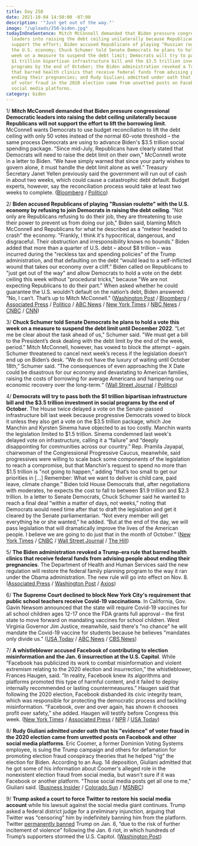 ```yaml
---
title: Day 258
date: 2021-10-04 14:50:00 -07:00
description: '"Just get out of the way."'
image: "/uploads/258-biden.jpg"
todayInOneSentence: Mitch McConnell demanded that Biden pressure congressional Democratic
  leaders into raising the debt ceiling unilaterally because Republicans will not
  support the effort; Biden accused Republicans of playing "Russian roulette" with
  the U.S. economy; Chuck Schumer told Senate Democrats he plans to hold a vote this
  week on a measure to suspend the debt limit; Democrats will try to pass both the
  $1 trillion bipartisan infrastructure bill and the $3.5 trillion investment in social
  programs by the end of October; the Biden administration revoked a Trump-era rule
  that barred health clinics that receive federal funds from advising people about
  ending their pregnancies; and Rudy Giuliani admitted under oath that his "evidence"
  of voter fraud in the 2020 election came from unvetted posts on Facebook and other
  social media platforms.
category: biden
---
```


1/ **Mitch McConnell demanded that Biden pressure congressional Democratic leaders into raising the debt ceiling unilaterally because Republicans will not support the effort to lift the borrowing limit**. McConnell wants Democrats to use budget reconciliation to lift the debt ceiling with only 50 votes instead of the normal 60-vote threshold – the same process Democrats are using to advance Biden's $3.5 trillion social spending package. “Since mid-July, Republicans have clearly stated that Democrats will need to raise the debt limit on their own,” McConnell wrote in a letter to Biden. “We have simply warned that since your party wishes to govern alone, it must handle the debt limit alone as well.” Treasury Secretary Janet Yellen previously said the government will run out of cash in about two weeks, which could cause a catastrophic debt default. Budget experts, however, say the reconciliation process would take at least two weeks to complete. ([Bloomberg](https://www.bloomberg.com/news/articles/2021-10-04/mcconnell-tells-biden-republicans-won-t-cooperate-on-debt-limit?srnd=premium) / [Politico](https://www.politico.com/news/2021/10/04/mcconnell-biden-connection-514901))

2/ **Biden accused Republicans of playing "Russian roulette" with the U.S. economy by refusing to join Democrats in raising the debt ceiling**. "Not only are Republicans refusing to do their job, they are threatening to use their power to prevent us from doing our job," Biden said, blaming Mitch McConnell and Republicans for what he described as a “meteor headed to crash" the economy. "Frankly, I think it's hypocritical, dangerous, and disgraceful. Their obstruction and irresponsibility knows no bounds." Biden added that more than a quarter of U.S. debt – about $8 trillion – was incurred during the "reckless tax and spending policies" of the Trump administration, and that defaulting on the debt “would lead to a self-inflicted wound that takes our economy over a cliff.” Biden called on Republicans to "just get out of the way" and allow Democrats to hold a vote on the debt ceiling this week without "procedural tricks," because "We are not expecting Republicans to do their part." When asked whether he could guarantee the U.S. wouldn’t default on the nation’s debt, Biden answered: “No, I can’t. That’s up to Mitch McConnell.” ([Washington Post](https://www.washingtonpost.com/us-policy/2021/10/04/biden-schumer-debt-ceiling/) / [Bloomberg](https://www.bloomberg.com/news/articles/2021-10-04/biden-warns-economy-at-risk-if-gop-continues-blocking-debt-limit?sref=MIBMEEoj) / [Associated Press](https://apnews.com/article/business-congress-janet-yellen-economy-financial-crisis-9ec6c2615fc3f9d6b6b70b032809d95b) / [Politico](https://www.politico.com/news/2021/10/04/biden-us-debt-limit-514993) / [ABC News](https://abcnews.go.com/Politics/biden-calls-republicans-refusing-raise-debt-ceiling/story?id=80394658) / [New York Times](https://www.nytimes.com/2021/10/04/business/biden-republicans-debt-limit.html) / [NBC News](https://www.nbcnews.com/politics/white-house/white-house-seeks-messaging-reset-spending-bill-n1280681) / [CNBC](https://www.cnbc.com/2021/10/04/biden-pushes-congress-to-raise-debt-limit-this-week-slams-gop.html) / [CNN](https://www.cnn.com/2021/10/04/politics/biden-debt-ceiling-remarks/index.html))

3/ **Chuck Schumer told Senate Democrats he plans to hold a vote this week on a measure to suspend the debt limit until December 2022**. “Let me be clear about the task ahead of us," Schumer said. "We must get a bill to the President’s desk dealing with the debt limit by the end of the week, period.” Mitch McConnell, however, has vowed to block the attempt – again. Schumer threatened to cancel next week’s recess if the legislation doesn’t end up on Biden’s desk. “We do not have the luxury of waiting until October 18th,” Schumer said. “The consequences of even approaching the X Date could be disastrous for our economy and devastating to American families, raising the costs of borrowing for average Americans and hampering our economic recovery over the long-term.“ ([Wall Street Journal](https://www.wsj.com/articles/schumer-urges-action-on-debt-ceiling-by-end-of-week-11633357108?mod=politics_lead_pos1) / [Politico](https://www.politico.com/news/2021/10/04/schumer-debt-limit-vote-515058))

4/ **Democrats will try to pass both the $1 trillion bipartisan infrastructure bill and the $3.5 trillion investment in social programs by the end of October**. The House twice delayed a vote on the Senate-passed infrastructure bill last week because progressive Democrats vowed to block it unless they also get a vote on the $3.5 trillion package, which Joe Manchin and Kyrsten Sinema have objected to as too costly. Manchin wants the legislation limited to $1.5 trillion. Sinema condemned last week's delayed vote on infrastructure, calling it a “failure” and “deeply disappointing for communities across our country.” Rep. Pramila Jayapal, chairwoman of the Congressional Progressive Caucus, meanwhile, said progressives were willing to scale back some components of the legislation to reach a compromise, but that Manchin's request to spend no more than $1.5 trillion is "not going to happen,” adding "that’s too small to get our priorities in \[...\] Remember: What we want to deliver is child care, paid leave, climate change.” Biden told House Democrats that, after negotiations with moderates, he expects the cost to fall to between $1.9 trillion and $2.3 trillion. In a letter to Senate Democrats, Chuck Schumer said he wanted to reach a final deal “within a matter of days, not weeks,” noting that Democrats would need time after that to draft the legislation and get it cleared by the Senate parliamentarian. “Not every member will get everything he or she wanted,” he added. “But at the end of the day, we will pass legislation that will dramatically improve the lives of the American people. I believe we are going to do just that in the month of October.” ([New York Times](https://www.nytimes.com/2021/10/03/us/politics/progressive-democrats-infrastructure-abortion.html) / [CNBC](https://www.cnbc.com/2021/10/04/schumer-aims-to-pass-biden-infrastructure-build-back-better-plans-in-october.html) / [Wall Street Journal](https://www.wsj.com/articles/democrats-weigh-cutting-programs-or-reducing-scope-to-trim-3-5-trillion-bill-11633273309?mod=politics_lead_pos2) / [The Hill](https://thehill.com/homenews/senate/575152-schumer-wants-deal-on-reconciliation-details-within-a-matter-of-days))

5/ **The Biden administration revoked a Trump-era rule that barred health clinics that receive federal funds from advising people about ending their pregnancies**. The Department of Health and Human Services said the new regulation will restore the federal family planning program to the way it ran under the Obama administration. The new rule will go into effect on Nov. 8. ([Associated Press](https://apnews.com/article/coronavirus-pandemic-lifestyle-business-health-1f1120c089788111296fe68dc5fc2826) / [Washington Post](https://www.washingtonpost.com/health/biden-administration-title-x-abortion/2021/10/04/33451c1a-223c-11ec-9309-b743b79abc59_story.html) / [Axios](https://www.axios.com/biden-trump-abortion-title-x-a8b3c085-4c01-4cf8-bcc7-c65099bf22c1.html))

6/ **The Supreme Court declined to block New York City's requirement that public school teachers receive Covid-19 vaccinations**. In California, Gov. Gavin Newsom announced that the state will require Covid-19 vaccines for all school children ages 12-17 once the FDA grants full approval – the first state to move forward on mandating vaccines for school children. West Virginia Governor Jim Justice, meanwhile, said there's "no chance" he will mandate the Covid-19 vaccine for students because he believes "mandates only divide us." ([USA Today](https://www.usatoday.com/story/news/politics/2021/10/01/supreme-court-allows-covid-vaccine-mandate-new-york-city-teachers/5953731001/) / [ABC News](https://abcnews.go.com/Politics/california-state-nation-require-vaccines-school-children/story?id=80353138) / [CBS News](https://www.cbsnews.com/news/covid-vaccine-mandate-students-jim-justice-west-virginia-governor/))

7/ **A whistleblower accused Facebook of contributing to election misinformation and the Jan. 6 insurrection at the U.S. Capitol**. While “Facebook has publicized its work to combat misinformation and violent extremism relating to the 2020 election and insurrection,” the whistleblower, Frances Haugen, said. “In reality, Facebook knew its algorithms and platforms promoted this type of harmful content, and it failed to deploy internally recommended or lasting countermeasures.” Haugen said that following the 2020 election, Facebook disbanded its civic integrity team, which was responsible for protecting the democratic process and tackling misinformation. “Facebook, over and over again, has shown it chooses profit over safety,” she added. Haugen will testify before Congress this week. ([New York Times](https://www.nytimes.com/2021/10/02/technology/whistle-blower-facebook-memo.html) / [Associated Press](https://apnews.com/article/facebook-whistleblower-frances-haugen-4a3640440769d9a241c47670facac213) / [NPR](https://www.npr.org/2021/10/04/1042921981/facebook-whistleblower-renewing-scrutiny-of-social-media-giant) / [USA Today](https://www.usatoday.com/story/tech/2021/10/04/facebook-whistleblower-frances-haugen-what-we-know/5993959001/))

8/ **Rudy Giuliani admitted under oath that his "evidence" of voter fraud in the 2020 election came from unvetted posts on Facebook and other social media platforms**. Eric Coomer, a former Dominion Voting Systems employee, is suing the Trump campaign and others for defamation for promoting election fraud conspiracy theories that he helped "rig" the election for Biden. According to an Aug. 14 deposition, Giuliani admitted that he got some of his information about Coomer's alleged role in the nonexistent election fraud from social media, but wasn't sure if it was Facebook or another platform. "Those social media posts get all one to me," Giuliani said. ([Business Insider](https://www.businessinsider.com/rudy-guiliani-says-he-got-election-fraud-evidence-from-facebook-2021-10) / [Colorado Sun](https://coloradosun.com/2021/09/24/giuliani-deposition-coomer-trump-campaign-lawsuit-joe-oltmann/) / [MSNBC](https://www.msnbc.com/rachel-maddow-show/court-case-giuliani-shed-new-light-big-lie-s-origins-n1280309))

9/ **Trump asked a court to force Twitter to restore his social media account** while his lawsuit against the social media giant continues. Trump asked a federal district judge for a preliminary injunction, arguing that Twitter was “censoring” him by indefinitely banning him from the platform. Twitter [permanently banned](https://whatthefuckjusthappenedtoday.com/2021/01/11/day-1453/#4-twitter-permanently-banned-trump-%E2%80%9C) Trump on Jan. 8, “due to the risk of further incitement of violence” following the Jan. 6 riot, in which hundreds of Trump’s supporters stormed the U.S. Capitol. ([Washington Post](https://www.washingtonpost.com/politics/2021/10/02/trump-twitter-ban-court-filing/))